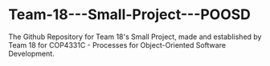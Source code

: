 # Team-18---Small-Project---POOSD
The Github Repository for Team 18's Small Project, made and established by Team 18 for COP4331C - Processes for Object-Oriented Software Development.
